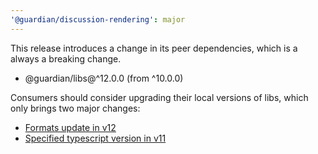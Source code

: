 ```yaml
---
'@guardian/discussion-rendering': major
---
```


This release introduces a change in its peer dependencies, which is a always a
breaking change.

- @guardian/libs@^12.0.0 (from ^10.0.0)

Consumers should consider upgrading their local versions of libs, which only
brings two major changes:

- [Formats update in v12](https://github.com/guardian/csnx/blob/main/libs/%40guardian/libs/CHANGELOG.md#1200)
- [Specified typescript version in v11](https://github.com/guardian/csnx/blob/main/libs/%40guardian/libs/CHANGELOG.md#1100)
